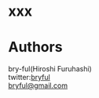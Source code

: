 # xxx




# Authors

bry-ful(Hiroshi Furuhashi)  
twitter:[bryful](https://twitter.com/bryful)  
bryful@gmail.com  


